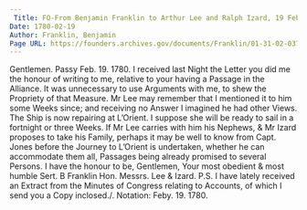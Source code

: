 ```yaml
---
 Title: FO-From Benjamin Franklin to Arthur Lee and Ralph Izard, 19 February 1780
Date: 1780-02-19
Author: Franklin, Benjamin
Page URL: https://founders.archives.gov/documents/Franklin/01-31-02-0370
---
```


Gentlemen.
Passy Feb. 19. 1780.
I received last Night the Letter you did me the honour of writing to me, relative to your having a Passage in the Alliance. It was unnecessary to use Arguments with me, to shew the Propriety of that Measure. Mr Lee may remember that I mentioned it to him some Weeks since; and receiving no Answer I imagined he had other Views. The Ship is now repairing at L’Orient. I suppose she will be ready to sail in a fortnight or three Weeks. If Mr Lee carries with him his Nephews, & Mr Izard proposes to take his Family, perhaps it may be well to know from Capt. Jones before the Journey to L’Orient is undertaken, whether he can accommodate them all, Passages being already promised to several Persons. I have the honour to be, Gentlemen,
Your most obedient & most humble Sert.
B Franklin
Hon. Messrs. Lee & Izard.
P.S. I have lately received an Extract from the Minutes of Congress relating to Accounts, of which I send you a Copy inclosed./.
 Notation: Feby. 19. 1780.
